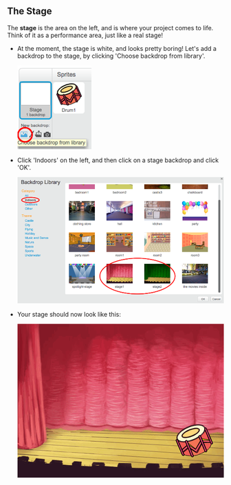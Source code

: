 ## The Stage

The __stage__ is the area on the left, and is where your project comes to life. Think of it as a performance area, just like a real stage!



+ At the moment, the stage is white, and looks pretty boring! Let's add a backdrop to the stage, by clicking 'Choose backdrop from library'.

	![screenshot](images/band-stage-choose.png)

+ Click 'Indoors' on the left, and then click on a stage backdrop and click 'OK'.

	![screenshot](images/band-backdrop.png)

+ Your stage should now look like this:

	![screenshot](images/band-stage.png)


